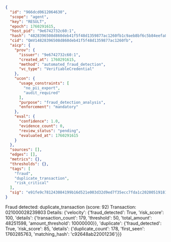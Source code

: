 ```json
{
  "id": "966dcd0612064630",
  "scope": "agent",
  "key": "RESULT",
  "epoch": 1760291615,
  "host_pid": "9e6742732c60:1",
  "hash": "4828396508d860deb41f5f48d1359877ac1260fb1c9aeb8bf6c5b84eefa86ba8",
  "cid": "QmV14828396508d860deb41f5f48d1359877ac1260fb",
  "aicp": {
    "prov": {
      "issuer": "9e6742732c60:1",
      "created_at": 1760291615,
      "method": "automated_fraud_detection",
      "vc_type": "VerifiableCredential"
    },
    "ucon": {
      "usage_constraints": [
        "no_pii_export",
        "audit_required"
      ],
      "purpose": "fraud_detection_analysis",
      "enforcement": "mandatory"
    },
    "eval": {
      "confidence": 1.0,
      "evidence_count": 0,
      "review_status": "pending",
      "evaluated_at": 1760291615
    }
  },
  "sources": [],
  "edges": [],
  "metrics": {},
  "thresholds": {},
  "tags": [
    "fraud",
    "duplicate_transaction",
    "risk_critical"
  ],
  "sig": "e91fe9c781243084199b16d521e003d32d9ed7f35ecc7fda1c20200519181d56"
}
```

Fraud detected: duplicate_transaction (score: 92)
Transaction: 021000028239803
Details: {'velocity': {'fraud_detected': True, 'risk_score': 100, 'details': {'transaction_count': 179, 'threshold': 50, 'total_amount': 48251598, 'amount_threshold': 10000000}}, 'duplicate': {'fraud_detected': True, 'risk_score': 85, 'details': {'duplicate_count': 178, 'first_seen': 1760285763, 'matching_hash': 'c92648ab22001236'}}}